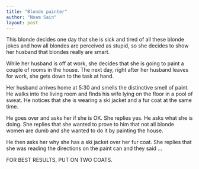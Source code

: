 ```yaml
---
title: "Blonde painter"
author: "Noam Sain"
layout: post
---
```


This blonde decides one day that she is sick and tired of all these blonde jokes and how all blondes are perceived as stupid, so she decides to show her husband that blondes really are smart.

While her husband is off at work, she decides that she is going to paint a couple of rooms in the house. The next day, right after her husband leaves for work, she gets down to the task at hand.

Her husband arrives home at 5:30 and smells the distinctive smell of paint. He walks into the living room and finds his wife lying on the floor in a pool of sweat. He notices that she is wearing a ski jacket and a fur coat at the same time.

He goes over and asks her if she is OK. She replies yes. He asks what she is doing. She replies that she wanted to prove to him that not all blonde women are dumb and she wanted to do it by painting the house.

He then asks her why she has a ski jacket over her fur coat. She replies that she was reading the directions on the paint can and they said ...

FOR BEST RESULTS, PUT ON TWO COATS.
